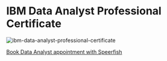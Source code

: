 # IBM Data Analyst Professional Certificate

![ibm-data-analyst-professional-certificate](https://github.com/user-attachments/assets/1385510c-8b37-4402-bb09-6b3f34b7fc89)

[Book Data Analyst appointment with Speerfish](https://speerfish-denver.square.site/s/appointments)
